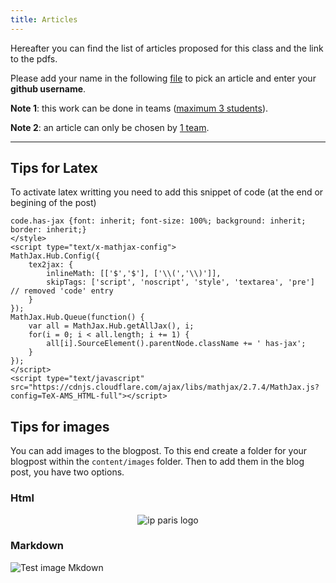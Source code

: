 ```yaml
---
title: Articles
---
```


Hereafter you can find the list of articles proposed for this class and the link to the pdfs.

Please add your name in the following [file](https://docs.google.com/spreadsheets/d/1raZrD6JZQzjE0wmJbP4iM5-4yt9rAkJIFOqgj1q-JxU/edit?usp=sharing) to pick an article and enter your **github username**.

**Note 1**: this work can be done in teams (<span style="text-decoration:underline">maximum 3 students</span>).

**Note 2**: an article can only be chosen by <span style="text-decoration:underline">1 team</span>.

<hr/>

## Tips for Latex

To activate latex writting you need to add this snippet of code (at the end or begining of the post)

```<style TYPE="text/css">
code.has-jax {font: inherit; font-size: 100%; background: inherit; border: inherit;}
</style>
<script type="text/x-mathjax-config">
MathJax.Hub.Config({
    tex2jax: {
        inlineMath: [['$','$'], ['\\(','\\)']],
        skipTags: ['script', 'noscript', 'style', 'textarea', 'pre'] // removed 'code' entry
    }
});
MathJax.Hub.Queue(function() {
    var all = MathJax.Hub.getAllJax(), i;
    for(i = 0; i < all.length; i += 1) {
        all[i].SourceElement().parentNode.className += ' has-jax';
    }
});
</script>
<script type="text/javascript" src="https://cdnjs.cloudflare.com/ajax/libs/mathjax/2.7.4/MathJax.js?config=TeX-AMS_HTML-full"></script>
```

## Tips for images

You can add images to the blogpost. To this end create a folder for your blogpost within the `content/images` folder.
Then to add them in the blog post, you have two options.

### Html
<p align="center">
  <img src="/images/MixUpDataCalibration/ip-logo.png" alt="ip paris logo">
</p>

### Markdown
![Test image Mkdown](/images/ip-logo.png)
